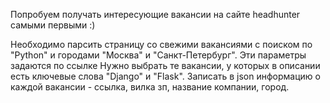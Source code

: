 Попробуем получать интересующие вакансии на сайте headhunter самыми первыми :)

Необходимо парсить страницу со свежими вакансиями с поиском по "Python" и городами "Москва" и "Санкт-Петербург". Эти параметры задаются по ссылке
Нужно выбрать те вакансии, у которых в описании есть ключевые слова "Django" и "Flask".
Записать в json информацию о каждой вакансии - ссылка, вилка зп, название компании, город.
